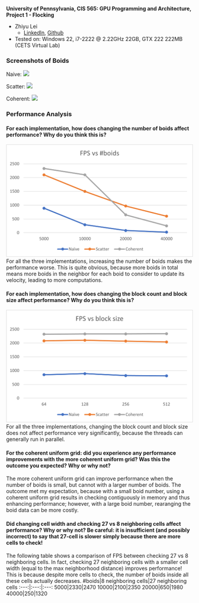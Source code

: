 **University of Pennsylvania, CIS 565: GPU Programming and Architecture,
Project 1 - Flocking**

* Zhiyu Lei
  * [LinkedIn](https://www.linkedin.com/in/zhiyu-lei/), [Github](https://github.com/Zhiyu-Lei)
* Tested on: Windows 22, i7-2222 @ 2.22GHz 22GB, GTX 222 222MB (CETS Virtual Lab)

### Screenshots of Boids
Naive:
![](images/README/naive.gif)

Scatter:
![](images/README/scatter.gif)

Coherent:
![](images/README/coherent.gif)

### Performance Analysis
#### For each implementation, how does changing the number of boids affect performance? Why do you think this is?
![](images/README/FPS-N.png)
For all the three implementations, increasing the number of boids makes the performance worse. This is quite obvious, because more boids in total means more boids in the neighbor for each boid to consider to update its velocity, leading to more computations.

#### For each implementation, how does changing the block count and block size affect performance? Why do you think this is?
![](images/README/FPS-blocksize.png)
For all the three implementations, changing the block count and block size does not affect performance very significantly, because the threads can generally run in parallel.

#### For the coherent uniform grid: did you experience any performance improvements with the more coherent uniform grid? Was this the outcome you expected? Why or why not?
The more coherent uniform grid can improve performance when the number of boids is small, but cannot with a larger number of boids. The outcome met my expectation, because with a small boid number, using a coherent uniform grid results in checking contiguously in memory and thus enhancing performance; however, with a large boid number, rearanging the boid data can be more costly.

#### Did changing cell width and checking 27 vs 8 neighboring cells affect performance? Why or why not? Be careful: it is insufficient (and possibly incorrect) to say that 27-cell is slower simply because there are more cells to check!
The following table shows a comparison of FPS between checking 27 vs 8 neighboring cells. In fact, checking 27 neighboring cells with a smaller cell width (equal to the max neighborhood distance) improves performance! This is because despite more cells to check, the number of boids inside all these cells actually decreases.
#boids|8 neighboring cells|27 neighboring cells
:---:|:---:|:---:
5000|2330|2470
10000|2100|2350
20000|650|1980
40000|250|1320
